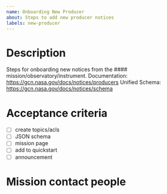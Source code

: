 ```yaml
---
name: Onboarding New Producer
about: Steps to add new producer notices
labels: new-producer
---
```


<!--
Note: this text is a comment, and won't show up in the issue.
Please search existing issues to check if your issue has already been recorded.
Fill out the sections below. Delete any sections that are not relevant.
-->

# Description
Steps for onboarding new notices from the #### mission/observatory/instrument.
Documentation: https://gcn.nasa.gov/docs/notices/producers
Unified Schema: https://gcn.nasa.gov/docs/notices/schema

# Acceptance criteria
- [ ] create topics/acls
- [ ] JSON schema
- [ ] mission page
- [ ] add to quickstart 
- [ ] announcement

# Mission contact people